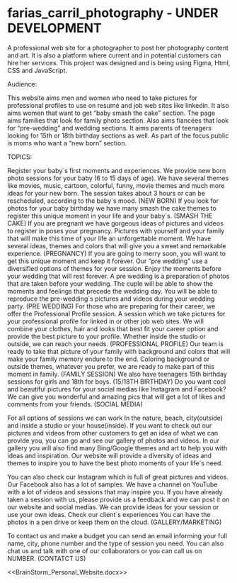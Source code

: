 # farias_carril_photography - UNDER DEVELOPMENT
A professional web site for a photographer to post her photography content and art. It is also a platform where current and in potential customers can hire her services. This project was designed and is being using Figma, Html, CSS and JavaScript.

 



Audience:


This website aims men and women who need to take
pictures for professional profiles to use on resumé and job web sites like
linkedin. It also aims women that want to get “baby smash the cake” section.
The page aims families that look for family photo section. Also aims fiancées
that look for “pre-wedding”  and wedding
sections. It aims parents of teenagers looking for 15th  or 18th birthday sections as well. As part of
the focus public is moms who want a “new born” section.   



TOPICS:

Register your baby´s first moments and experiences. We provide new born photo sessions for your baby (6 to 15 days of age). We have several themes like movies, music, cartoon, colorful, funny, movie themes and much more ideas for your new born. The session takes about 3 hours or can be rescheduled, according to the baby´s mood.  (NEW BORN)
If you look for photos for your baby birthday we have many smash the cake themes to register this unique moment in your life and your baby´s.  (SMASH THE CAKE)
If you are pregnant we have gorgeous ideas of pictures and videos to register in poses your pregnancy. Pictures with yourself and your family that will make this time of your life an unforgettable moment. We have several ideas, themes and colors that will give you a sweet and remarkable experience. (PREGNANCY)
If you are going to merry soon, you will want to get this unique moment and keep it forever. Our “pre wedding” use a diversified options of themes for your session. Enjoy the moments before your wedding that will rest forever. 
A pre wedding is a preparation of photos that are taken before your wedding. The cuple will be able to show the moments and feelings that precede the wedding day. You will be able to reproduce the pre-wedding´s pictures and videos during your wedding party. (PRE WEDDING)
For those who are preparing for their career, we offer the Professional Profile session. A session which we take pictures for your professional profile for linked in or other job web sites. We will combine your clothes, hair and looks that best fit your career option and provide the best picture to your profile. Whether inside the studio or outside, we can reach your needs. (PROFESSIONAL PROFILE)
Our team is ready to take that picture of your family with background and colors that will make your family memory endure to the end. Coloring background or outside themes, whatever you prefer, we are ready to make part of this moment in family. (FAMILY SESSION)
We also have teenagers 15th birthday sessions for girls and 18th for boys. (15/18TH BIRTHDAY) 
Do you want cool and beautiful pictures for your social medias like Instagram and Facebook? We can give you wonderful and amazing pics that will get a lot of likes and comments from your friends. (SOCIAL MEDIA)


For all options of sessions we can work In the nature, beach, city(outside) and inside a studio or your house(inside).
If you want to check out our pictures and videos from other customers to get an idea of what we can provide you, you can go and see our gallery of photos and videos. In our gallery you will also find many Bing/Google themes and art to help you with ideas and inspiration. Our website will provide a diversity of ideas and themes to inspire you to have the best photo moments of your life´s need.


You can also check our Instagram which is full of great pictures and videos. Our Facebook also has a lot of samples. 
We have a channel on YouTube with a lot of videos and sessions that may inspire you.
If you have already taken a session with us, please provide us a feedback and we can post it on our website and social medias.
We can provide ideas for your session or use your own ideas. 
Check our client´s experiences
You can have the photos in a pen drive or keep them on the cloud. (GALLERY/MARKETING)


To contact us and make a budget you can send an email informing your full name, city, phone number and the type of session you need. You can also chat us and talk with one of our collaborators or you can call us on NUMBER. (CONTATCT US)




<<BrainStorm_Personal_Website.docx>>

 





 




